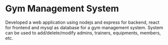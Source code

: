 # Gym Management System

Developed a web application using nodejs and express for backend, react for frontend and mysql as database for a gym management system.
System can be used to add/delete/modify admins, trainers, equipments, members, etc.
